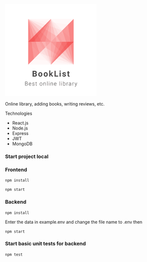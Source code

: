 <img src="https://github.com/MindBreakerGM/BookList/blob/main/images/logo.png" width="300px" height="300px"/>

Online library, adding books, writing reviews, etc.

Technologies
- React.js
- Node.js
- Express
- JWT
- MongoDB

### Start project local

### Frontend
```
npm install
```

```
npm start
```

### Backend

```
npm install
```
Enter the data in example.env and change the file name to .env then

```
npm start
```
### Start basic unit tests for backend
```
npm test
```




